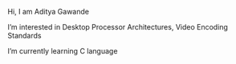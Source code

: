 Hi, I am Aditya Gawande

I’m interested in Desktop Processor Architectures, Video Encoding Standards

I’m currently learning C language

<!---
AdityaGawande/AdityaGawande is a ✨ special ✨ repository because its `README.md` (this file) appears on your GitHub profile.
You can click the Preview link to take a look at your changes.
--->
